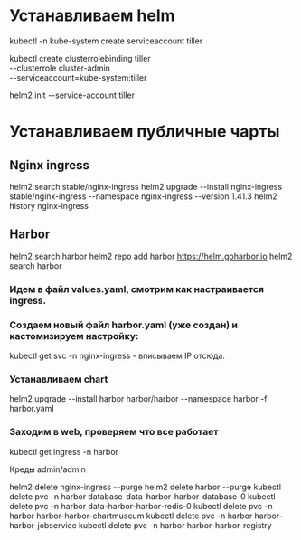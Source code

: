 # Устанавливаем helm

kubectl -n kube-system create serviceaccount tiller

kubectl create clusterrolebinding tiller \
  --clusterrole cluster-admin \
  --serviceaccount=kube-system:tiller

helm2 init --service-account tiller

# Устанавливаем публичные чарты

## Nginx ingress

helm2 search stable/nginx-ingress
helm2 upgrade --install nginx-ingress stable/nginx-ingress --namespace nginx-ingress --version 1.41.3
helm2 history nginx-ingress

## Harbor
helm2 search harbor
helm2 repo add harbor https://helm.goharbor.io
helm2 search harbor

### Идем в файл values.yaml, смотрим как настраивается ingress.
### Создаем новый файл harbor.yaml (уже создан) и кастомизируем настройку:

kubectl get svc -n nginx-ingress - вписываем IP отсюда.

### Устанавливаем chart
helm2 upgrade --install harbor harbor/harbor --namespace harbor -f harbor.yaml

### Заходим в web, проверяем что все работает

kubectl get ingress -n harbor

Креды admin/admin

helm2 delete nginx-ingress --purge
helm2 delete harbor --purge
kubectl delete pvc -n harbor database-data-harbor-harbor-database-0
kubectl delete pvc -n harbor data-harbor-harbor-redis-0
kubectl delete pvc -n harbor harbor-harbor-chartmuseum
kubectl delete pvc -n harbor harbor-harbor-jobservice
kubectl delete pvc -n harbor harbor-harbor-registry
